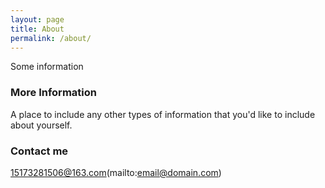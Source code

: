 ```yaml
---
layout: page
title: About
permalink: /about/
---
```


Some information

### More Information

A place to include any other types of information that you'd like to include about yourself.

### Contact me

15173281506@163.com(mailto:email@domain.com)
